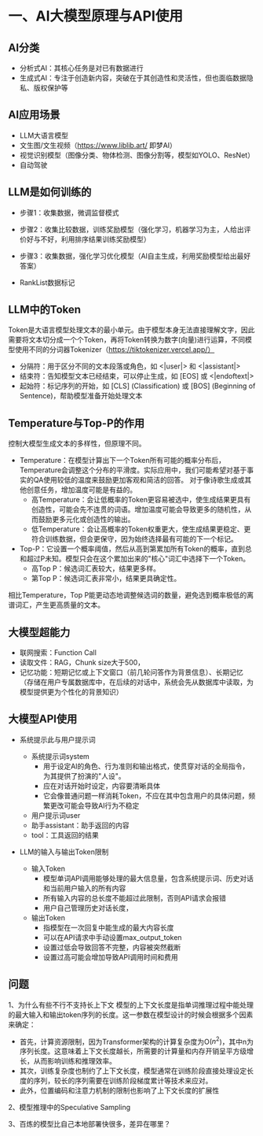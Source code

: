 # 一、AI大模型原理与API使用

## AI分类
- 分析式AI：其核心任务是对已有数据进行
- 生成式AI：专注于创造新内容，突破在于其创造性和灵活性，但也面临数据隐私、版权保护等

## AI应用场景
- LLM大语言模型
- 文生图/文生视频（https://www.liblib.art/ 即梦AI）
- 视觉识别模型（图像分类、物体检测、图像分割等，模型如YOLO、ResNet）
- 自动驾驶

## LLM是如何训练的
- 步骤1：收集数据，微调监督模式
- 步骤2：收集比较数据，训练奖励模型（强化学习，机器学习为主，人给出评价好与不好，利用排序结果训练奖励模型）
- 步骤3：收集数据，强化学习优化模型（AI自主生成，利用奖励模型给出最好答案）

- RankList数据标记

## LLM中的Token
Token是大语言模型处理文本的最小单元。由于模型本身无法直接理解文字，因此需要将文本切分成一个个Token，再将Token转换为数字(向量)进行运算，不同模型使用不同的分词器Tokenizer（https://tiktokenizer.vercel.app/）

- 分隔符：用于区分不同的文本段落或角色，如 <|user|> 和 <|assistant|> 
- 结束符：告知模型文本已经结束，可以停止生成，如 [EOS] 或 <|endoftext|>
- 起始符：标记序列的开始，如 [CLS] (Classification) 或 [BOS] (Beginning of Sentence)，帮助模型准备开始处理文本

## Temperature与Top-P的作用
控制大模型生成文本的多样性，但原理不同。

- Temperature：在模型计算出下一个Token所有可能的概率分布后，Temperature会调整这个分布的平滑度。实际应用中，我们可能希望对基于事实的QA使用较低的温度来鼓励更加客观和简洁的回答。 对于像诗歌生成或其他创意任务，增加温度可能是有益的。
  - 高Temperature：会让低概率的Token更容易被选中，使生成结果更具有创造性，可能会先不连贯的词语。增加温度可能会导致更多的随机性，从而鼓励更多元化或创造性的输出。
  - 低Temperature：会让高概率的Token权重更大，使生成结果更稳定、更符合训练数据，但会更保守，因为始终选择最有可能的下一个标记。
- Top-P：它设置一个概率阈值，然后从高到第累加所有Token的概率，直到总和超过P未知。模型只会在这个累加出来的"核心"词汇中选择下一个Token。
  - 高Top P：候选词汇表较大，结果更多样。
  - 第Top P：候选词汇表非常小，结果更具确定性。

相比Temperature，Top P能更动态地调整候选词的数量，避免选到概率极低的离谱词汇，产生更高质量的文本。

## 大模型超能力
- 联网搜索：Function Call
- 读取文件：RAG，Chunk size大于500，
- 记忆功能：短期记忆或上下文窗口（前几轮问答作为背景信息）、长期记忆（存储在用户专属数据库中，在后续的对话中，系统会先从数据库中读取，为模型提供更为个性化的背景知识）

## 大模型API使用

- 系统提示此与用户提示词
  - 系统提示词system
    - 用于设定AI的角色、行为准则和输出格式，使贯穿对话的全局指令，为其提供了扮演的"人设"。
    - 应在对话开始时设定，内容要清晰具体
    - 它会像普通问题一样消耗Token，不应在其中包含用户的具体问题，频繁更改可能会导致AI行为不稳定
  - 用户提示词user
  - 助手assistant：助手返回的内容
  - tool：工具返回的结果

- LLM的输入与输出Token限制
  - 输入Token
    - 模型单词API调用能够处理的最大信息量，包含系统提示词、历史对话和当前用户输入的所有内容
    - 所有输入内容的总长度不能超过此限制，否则API请求会报错
    - 用户自己管理历史对话长度，
  - 输出Token
    - 指模型在一次回复中能生成的最大内容长度
    - 可以在API请求中手动设置max_output_token
    - 设置过低会导致回答不完整，内容被突然截断
    - 设置过高可能会增加导致API调用时间和费用

## 问题
1、为什么有些不行不支持长上下文
模型的上下文长度是指单词推理过程中能处理的最大输入和输出token序列的长度。这一参数在模型设计的时候会根据多个因素来确定：
- 首先，计算资源限制，因为Transformer架构的计算复杂度为O($n^{2}$)，其中n为序列长度。这意味着上下文长度越长，所需要的计算量和内存开销呈平方级增长，从而影响训练和推理效率。
- 其次，训练复杂度也制约了上下文长度，模型通常在训练阶段直接处理设定长度的序列，较长的序列需要在训练阶段梯度累计等技术来应对。
- 此外，位置编码和注意力机制的限制也影响了上下文长度的扩展性

2、模型推理中的Speculative Sampling

3、百炼的模型比自己本地部署快很多，差异在哪里？